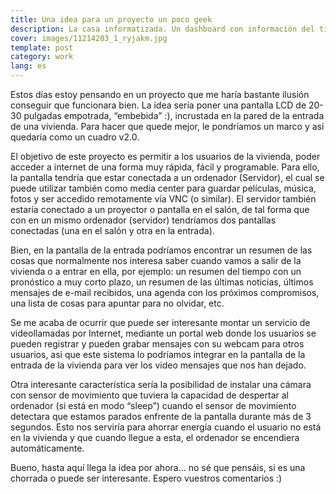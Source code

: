 ```yaml
---
title: Una idea para un proyecto un poco geek
description: La casa informatizada. Un dashboard con información del tiempo y tareas en el espejo de la entrada
cover: images/11214203_1_ryjakm.jpg
template: post
category: work
lang: es
---
```


Estos días estoy pensando en un proyecto que me haría bastante ilusión conseguir que funcionara bien. La idea sería poner una pantalla LCD de 20-30 pulgadas empotrada, “embebida” :), incrustada en la pared de la entrada de una vivienda. Para hacer que quede mejor, le pondríamos un marco y así quedaría como un cuadro v2.0.

El objetivo de este proyecto es permitir a los usuarios de la vivienda, poder acceder a internet de una forma muy rápida, fácil y programable. Para ello, la pantalla tendría que estar conectada a un ordenador (Servidor), el cual se puede utilizar también como media center para guardar películas, música, fotos y ser accedido remotamente vía VNC (o similar). El servidor también estaría conectado a un proyector o pantalla en el salón, de tal forma que con en un mismo ordenador (servidor) tendríamos dos pantallas conectadas (una en el salón y otra en la entrada).

Bien, en la pantalla de la entrada podríamos encontrar un resumen de las cosas que normalmente nos interesa saber cuando vamos a salir de la vivienda o a entrar en ella, por ejemplo: un resumen del tiempo con un pronóstico a muy corto plazo, un resumen de las últimas noticias, últimos mensajes de e-mail recibidos, una agenda con los próximos compromisos, una lista de cosas para apuntar para no olvidar, etc.

Se me acaba de ocurrir que puede ser interesante montar un servicio de videollamadas por Internet, mediante un portal web donde los usuarios se pueden registrar y pueden grabar mensajes con su webcam para otros usuarios, asi que este sistema lo podríamos integrar en la pantalla de la entrada de la vivienda para ver los video mensajes que nos han dejado.

Otra interesante característica sería la posibilidad de instalar una cámara con sensor de movimiento que tuviera la capacidad de despertar al ordenador (si está en modo “sleep”) cuando el sensor de movimiento detectara que estamos parados enfrente de la pantalla durante más de 3 segundos. Esto nos serviría para ahorrar energía cuando el usuario no está en la vivienda y que cuando llegue a esta, el ordenador se encendiera automáticamente.

Bueno, hasta aquí llega la idea por ahora… no sé que pensáis, si es una chorrada o puede ser interesante. Espero vuestros comentarios :)
